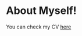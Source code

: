 # About Myself!

You can check my CV [here](https://github.com/SoYoungCho/CV/blob/master/SoyoungCho_CV.pdf)
